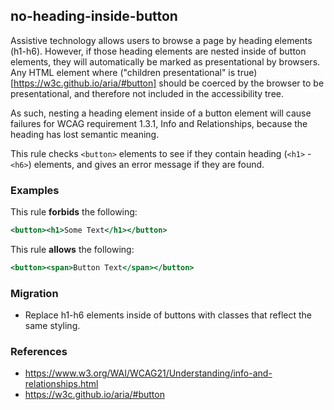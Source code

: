 ## no-heading-inside-button

Assistive technology allows users to browse a page by heading elements (h1-h6). However, if those heading elements are nested inside of button elements, they will automatically be marked as presentational by browsers. Any HTML element where ("children presentational" is true)[https://w3c.github.io/aria/#button] should be coerced by the browser to be presentational, and therefore not included in the accessibility tree. 

As such, nesting a heading element inside of a button element will cause failures for WCAG requirement 1.3.1, Info and Relationships, because the heading has lost semantic meaning. 

This rule checks `<button>` elements to see if they contain heading (`<h1>` - `<h6>`) elements, and gives an error message if they are found.

### Examples

This rule **forbids** the following:

```hbs
<button><h1>Some Text</h1></button>
```

This rule **allows** the following:

```hbs
<button><span>Button Text</span></button>
```

### Migration

* Replace h1-h6 elements inside of buttons with classes that reflect the same styling.

### References

* https://www.w3.org/WAI/WCAG21/Understanding/info-and-relationships.html
* https://w3c.github.io/aria/#button
